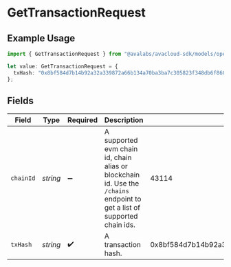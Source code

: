 # GetTransactionRequest

## Example Usage

```typescript
import { GetTransactionRequest } from "@avalabs/avacloud-sdk/models/operations";

let value: GetTransactionRequest = {
  txHash: "0x8bf584d7b14b92a32a339872a66b134a70ba3ba7c305823f348db6f860253f45",
};
```

## Fields

| Field                                                                                                                    | Type                                                                                                                     | Required                                                                                                                 | Description                                                                                                              | Example                                                                                                                  |
| ------------------------------------------------------------------------------------------------------------------------ | ------------------------------------------------------------------------------------------------------------------------ | ------------------------------------------------------------------------------------------------------------------------ | ------------------------------------------------------------------------------------------------------------------------ | ------------------------------------------------------------------------------------------------------------------------ |
| `chainId`                                                                                                                | *string*                                                                                                                 | :heavy_minus_sign:                                                                                                       | A supported evm chain id, chain alias or blockchain id. Use the `/chains` endpoint to get a list of supported chain ids. | 43114                                                                                                                    |
| `txHash`                                                                                                                 | *string*                                                                                                                 | :heavy_check_mark:                                                                                                       | A transaction hash.                                                                                                      | 0x8bf584d7b14b92a32a339872a66b134a70ba3ba7c305823f348db6f860253f45                                                       |